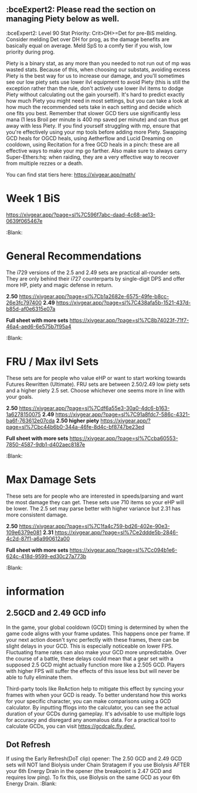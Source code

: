 ## **:bceExpert2: Please read the section on managing Piety below as well.**

:bceExpert2: Level 90 Stat Priority: Crit>DH>=Det for pre-BiS melding. Consider melding Det over DH for prog, as the damage benefits are basically equal on average. Meld SpS to a comfy tier if you wish, low priority during prog. 

Piety is a binary stat, as any more than you needed to not run out of mp was wasted stats. Because of this, when choosing our substats, avoiding excess Piety is the best way for us to increase our damage, and you'll sometimes see our low piety sets use lower ilvl equipment to avoid Piety (this is still the exception rather than the rule, don't actively use lower ilvl items to dodge Piety without calculating out the gain yourself). It's hard to predict exactly how much Piety you might need in most settings, but you can take a look at how much the recommended sets take in each setting and decide which one fits you best. Remember that slower GCD tiers use significantly less mana (1 less Broil per minute is 400 mp saved per minute) and can thus get away with less Piety. If you find yourself struggling with mp, ensure that you're effectively using your mp tools before adding more Piety. Swapping GCD heals for OGCD heals, using Aetherflow and Lucid Dreaming on cooldown, using Recitation  for a free GCD heals in a pinch: these are all effective ways to make your mp go farther. Also make sure to always carry Super-Ethers:hq: when raiding, they are a very effective way to recover from multiple rezzes or a death.

You can find stat tiers here: <https://xivgear.app/math/>


# Week 1 BiS
<https://xivgear.app/?page=sl%7C596f7abc-daad-4c68-ae13-0639f065467e>

:Blank: 
# General Recommendations
The i729 versions of the 2.5 and 2.49 sets are practical all-rounder sets. They are only behind their i727 counterparts by single-digit DPS and offer more HP, piety and magic defense in return.

**2.50** <https://xivgear.app/?page=sl%7Cb1a2682e-6575-49fe-b8cc-26e3fc797400>
**2.49** <https://xivgear.app/?page=sl%7C438afa5b-1521-437d-b85d-af0e6315e07a>

**Full sheet with more sets** <https://xivgear.app/?page=sl%7C8b74023f-71f7-46a4-aed6-6e575b7f95a4>

:Blank: 
# FRU / Max ilvl Sets
These sets are for people who value eHP or want to start working towards Futures Rewritten (Ultimate). FRU sets are between 2.50/2.49 low piety sets and a higher piety 2.5 set. Choose whichever one seems more in line with your goals.

**2.50** <https://xivgear.app/?page=sl%7Cdf6a55e3-30a0-4dc6-b163-1a6278150075>
**2.49** <https://xivgear.app/?page=sl%7C91a8fdc7-586c-4321-ba6f-763612e07cda>
**2.50 higher piety** <https://xivgear.app/?page=sl%7Cbc44b6b0-344a-46fe-8d4c-bf8747be23ed>

**Full sheet with more sets** <https://xivgear.app/?page=sl%7Ccba60553-7850-4587-9db1-d402aec8187e>

:Blank: 
# Max Damage Sets
These sets are for people who are interested in speeds/parsing and want the most damage they can get. These sets use 710 items so your eHP will be lower. The 2.5 set may parse better with higher variance but 2.31 has more consistent damage.

**2.50** <https://xivgear.app/?page=sl%7C1fa4c759-bd26-402e-90e3-109e6379e081>
**2.31** <https://xivgear.app/?page=sl%7Ce2ddde5b-2846-4c2d-87f1-a6a990612a00>

**Full sheet with more sets** <https://xivgear.app/?page=sl%7Cc094b1e6-624c-418d-9599-ed30c27a773b>

:Blank: 

# information 

## 2.5GCD and 2.49 GCD info

In the game, your global cooldown (GCD) timing is determined by when the game code aligns with your frame updates. This happens once per frame. If your next action doesn't sync perfectly with these frames, there can be slight delays in your GCD. This is especially noticeable on lower FPS. Fluctuating frame rates can also make your GCD more unpredictable. Over the course of a battle, these delays could mean that a gear set with a supposed 2.5 GCD might actually function more like a 2.505 GCD. Players with higher FPS will suffer the effects of this issue less but will never be able to fully eliminate them. 

Third-party tools like ReAction help to mitigate this effect by syncing your frames with when your GCD is ready. To better understand how this works for your specific character, you can make comparisons using a GCD calculator. By inputting fflogs into the calculator, you can see the actual duration of your GCDs during gameplay. It's advisable to use multiple logs for accuracy and disregard any anomalous data. For a practical tool to calculate GCDs, you can visit <https://gcdcalc.fly.dev/.>

## Dot Refresh 

If using the Early Refresh(DoT clip) opener: The 2.50 GCD and 2.49 GCD sets will NOT land Biolysis under Chain Stratagem if you use Biolysis AFTER your 6th Energy Drain in the opener (the breakpoint is 2.47 GCD and requires low ping). To fix this, use Biolysis on the same GCD as your 6th Energy Drain.
:Blank: 